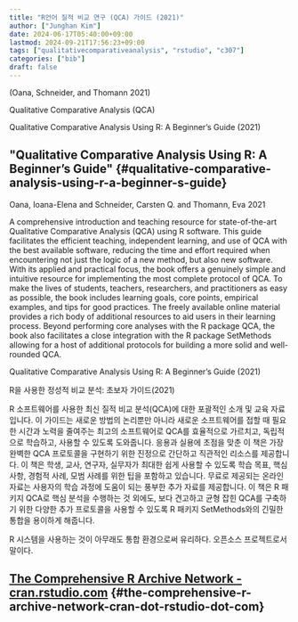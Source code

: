 ```yaml
---
title: "R언어 질적 비교 연구 (QCA) 가이드 (2021)"
author: ["Junghan Kim"]
date: 2024-06-17T05:40:00+09:00
lastmod: 2024-09-21T17:56:23+09:00
tags: ["qualitativecomparativeanalysis", "rstudio", "c307"]
categories: ["bib"]
draft: false
---
```


(Oana, Schneider, and Thomann 2021)

Qualitative Comparative Analysis (QCA)

Qualitative Comparative Analysis Using R: A Beginner’s Guide (2021)


## "Qualitative Comparative Analysis Using R: A Beginner’s Guide" {#qualitative-comparative-analysis-using-r-a-beginner-s-guide}

Oana, Ioana-Elena and Schneider, Carsten Q. and Thomann, Eva 2021

A comprehensive introduction and teaching resource for state-of-the-art Qualitative Comparative Analysis (QCA) using R software. This guide facilitates the efficient teaching, independent learning, and use of QCA with the best available software, reducing the time and effort required when encountering not just the logic of a new method, but also new software. With its applied and practical focus, the book offers a genuinely simple and intuitive resource for implementing the most complete protocol of QCA. To make the lives of students, teachers, researchers, and practitioners as easy as possible, the book includes learning goals, core points, empirical examples, and tips for good practices. The freely available online material provides a rich body of additional resources to aid users in their learning process. Beyond performing core analyses with the R package QCA, the book also facilitates a close integration with the R package SetMethods allowing for a host of additional protocols for building a more solid and well-rounded QCA.

Qualitative Comparative Analysis Using R: A Beginner’s Guide (2021)

R을 사용한 정성적 비교 분석: 초보자 가이드(2021)

R 소프트웨어를 사용한 최신 질적 비교 분석(QCA)에 대한 포괄적인 소개 및 교육 자료입니다. 이 가이드는 새로운 방법의 논리뿐만 아니라 새로운 소프트웨어를 접할 때 필요한 시간과 노력을 줄여주는 최고의 소프트웨어로 QCA를 효율적으로 가르치고, 독립적으로 학습하고, 사용할 수 있도록 도와줍니다. 응용과 실용에 초점을 맞춘 이 책은 가장 완벽한 QCA 프로토콜을 구현하기 위한 진정으로 간단하고 직관적인 리소스를 제공합니다. 이 책은 학생, 교사, 연구자, 실무자가 최대한 쉽게 사용할 수 있도록 학습 목표, 핵심 사항, 경험적 사례, 모범 사례를 위한 팁을 포함하고 있습니다. 무료로 제공되는 온라인 자료는 사용자의 학습 과정에 도움이 되는 풍부한 추가 자료를 제공합니다. 이 책은 R 패키지 QCA로 핵심 분석을 수행하는 것 외에도, 보다 견고하고 균형 잡힌 QCA를 구축하기 위한 다양한 추가 프로토콜을 사용할 수 있도록 R 패키지 SetMethods와의 긴밀한 통합을 용이하게 해줍니다.

R 시스템을 사용하는 것이 아무래도 통합 환경으로써 유리하다. 오픈소스 프로젝트로서 말이다.


## [The Comprehensive R Archive Network - cran.rstudio.com](https://cran.rstudio.com/) {#the-comprehensive-r-archive-network-cran-dot-rstudio-dot-com}

